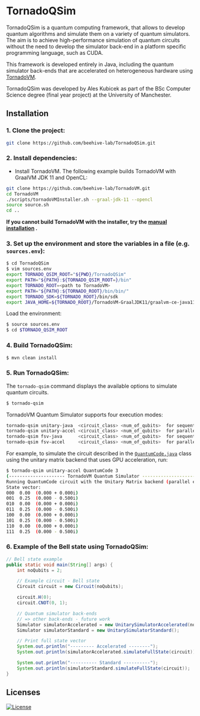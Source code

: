 # TornadoQSim

TornadoQSim is a quantum computing framework, that allows to develop quantum algorithms and simulate them on a variety of quantum simulators. The aim is to achieve high-performance simulation of quantum circuits without the need to develop the simulator back-end in a platform specific programming language, such as CUDA. 

This framework is developed entirely in Java, including the quantum simulator back-ends that are accelerated on heterogeneous hardware using [TornadoVM](https://www.tornadovm.org/). 

TornadoQSim was developed by Ales Kubicek as part of the BSc Computer Science degree (final year project) at the University of Manchester.

## Installation

### 1. Clone the project:

```bash 
git clone https://github.com/beehive-lab/TornadoQSim.git
```

### 2. Install dependencies:

- Install TornadoVM. The following example builds TornadoVM with GraalVM JDK 11 and OpenCL:

```bash
git clone https://github.com/beehive-lab/TornadoVM.git 
cd TornadoVM
./scripts/tornadoVMInstaller.sh --graal-jdk-11 --opencl
source source.sh
cd ..
```

**If you cannot build TornadoVM with the installer, try
the [manual installation](https://github.com/beehive-lab/TornadoVM/blob/master/assembly/src/docs/12_INSTALL_WITH_JDK11_PLUS.md)
.**

### 3. Set up the environment and store the variables in a file (e.g. `sources.env`):

```bash 
$ cd TornadoQSim
$ vim sources.env
export TORNADO_QSIM_ROOT="${PWD}/TornadoQSim"
export PATH="${PATH}:${TORNADO_QSIM_ROOT=}/bin"
export TORNADO_ROOT=<path to TornadoVM>
export PATH="${PATH}:${TORNADO_ROOT}/bin/bin/"
export TORNADO_SDK=${TORNADO_ROOT}/bin/sdk
export JAVA_HOME=${TORNADO_ROOT}/TornadoVM-GraalJDK11/graalvm-ce-java11-22.2.0
```

Load the environment:

```bash
$ source sources.env
$ cd $TORNADO_QSIM_ROOT
```

### 4. Build TornadoQSim:

```bash
$ mvn clean install
```

### 5. Run TornadoQSim:

The `tornado-qsim` command displays the available options to simulate quantum circuits.
```bash
$ tornado-qsim
```

TornadoVM Quantum Simulator supports four execution modes:
```bash
tornado-qsim unitary-java  <circuit_class> <num_of_qubits>  for sequential execution of a quantum circuit with Unitary Matrix.
tornado-qsim unitary-accel <circuit_class> <num_of_qubits>  for parallel execution of a quantum circuit with Unitary Matrix.
tornado-qsim fsv-java      <circuit_class> <num_of_qubits>  for sequential execution of a quantum circuit with Full State Vector.
tornado-qsim fsv-accel     <circuit_class> <num_of_qubits>  for parallel execution of a quantum circuit with Full State Vector.
```

For example, to simulate the circuit described in the [`QuantumCode.java`](TornadoQSim/src/main/java/evaluation/QuantumCode.java) class using the unitary matrix backend that uses GPU acceleration, run:
```bash
$ tornado-qsim unitary-accel QuantumCode 3
(--------------------- TornadoVM Quantum Simulator ---------------------)
Running QuantumCode circuit with the Unitary Matrix backend (parallel execution)
State vector:
000  0.00  (0.000 + 0.000i)
001  0.25  (0.000 - 0.500i)
010  0.00  (0.000 + 0.000i)
011  0.25  (0.000 - 0.500i)
100  0.00  (0.000 + 0.000i)
101  0.25  (0.000 - 0.500i)
110  0.00  (0.000 + 0.000i)
111  0.25  (0.000 - 0.500i)
```

### 6. Example of the Bell state using TornadoQSim:
```java
// Bell state example
public static void main(String[] args) {
    int noQubits = 2;

    // Example circuit - Bell state
    Circuit circuit = new Circuit(noQubits);

    circuit.H(0);
    circuit.CNOT(0, 1);

    // Quantum simulator back-ends 
    // => other back-ends - future work
    Simulator simulatorAccelerated = new UnitarySimulatorAccelerated(noQubits);
    Simulator simulatorStandard = new UnitarySimulatorStandard();

    // Print full state vector
    System.out.println("--------- Accelerated --------");
    System.out.println(simulatorAccelerated.simulateFullState(circuit));

    System.out.println("---------- Standard ----------");
    System.out.println(simulatorStandard.simulateFullState(circuit));
}
```

## Licenses

[![License](https://img.shields.io/badge/License-Apache%202.0-red.svg)](https://github.com/beehive-lab/TornadoVM/blob/master/LICENSE_APACHE2)
